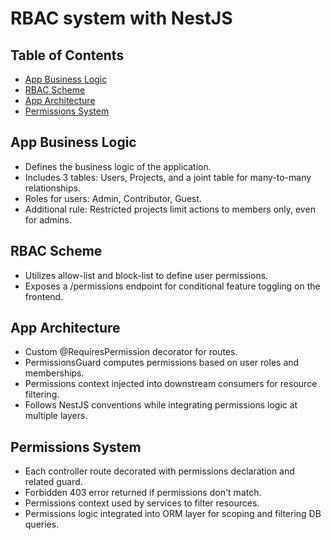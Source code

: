 # RBAC system with NestJS
## Table of Contents
- [App Business Logic](#app-business-logic)
- [RBAC Scheme](#rbac-scheme)
- [App Architecture](#app-architecture)
- [Permissions System](#permissions-system)

## App Business Logic
- Defines the business logic of the application.
- Includes 3 tables: Users, Projects, and a joint table for many-to-many relationships.
- Roles for users: Admin, Contributor, Guest.
- Additional rule: Restricted projects limit actions to members only, even for admins.

## RBAC Scheme
- Utilizes allow-list and block-list to define user permissions.
- Exposes a /permissions endpoint for conditional feature toggling on the frontend.

## App Architecture
- Custom @RequiresPermission decorator for routes.
- PermissionsGuard computes permissions based on user roles and memberships.
- Permissions context injected into downstream consumers for resource filtering.
- Follows NestJS conventions while integrating permissions logic at multiple layers.

## Permissions System
- Each controller route decorated with permissions declaration and related guard.
- Forbidden 403 error returned if permissions don't match.
- Permissions context used by services to filter resources.
- Permissions logic integrated into ORM layer for scoping and filtering DB queries.

